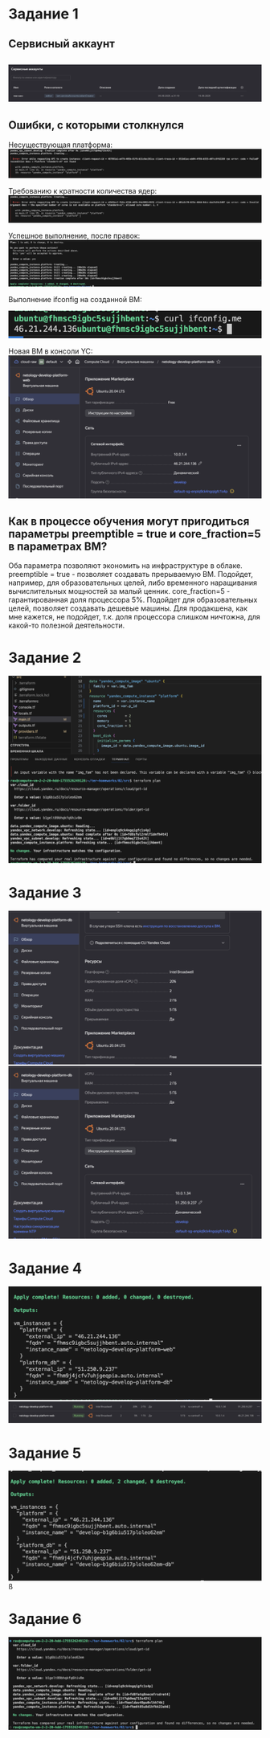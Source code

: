 # Задание 1
## Сервисный аккаунт
![](./image0.png)
---
## Ошибки, с которыми столкнулся

Несуществующая платформа:
![img1](./image1.png)

Требованию к кратности количества ядер:
![img2](./image2.png)

Успешное выполнение, после правок:
![img3](./image3.png)

Выполнение ifconfig на созданной ВМ:

![img4](./image4.png)

Новая ВМ в консоли YC:
![img5](./image5.png)

## Как в процессе обучения могут пригодиться параметры preemptible = true и core_fraction=5 в параметрах ВМ?
Оба параметра позволяют экономить на инфраструктуре в облаке.
preemptible = true - позволяет создавать прерываемую ВМ. Подойдет, например, для образовательных целей, либо временного наращивания вычислительных мощностей за малый ценник.
core_fraction=5 - гарантированная доля процессора 5%. Подойдет для образовательных целей, позволяет создавать дешевые машины. Для продакшена, как мне кажется, не подойдет, т.к. доля процессора слишком ничтожна, для какой-то полезной деятельности.

# Задание 2
![img6](./image6.png)

# Задание 3
![img7](./image7.png)
![img8](./image8.png)

# Задание 4
![img9](./image9.png)
![img10](./image10.png)

# Задание 5
![img11](./image11.png)ß

# Задание 6
![img12](./image12.png)